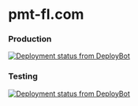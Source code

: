 # pmt-fl.com

### Production
[![Deployment status from DeployBot](https://pmt.deploybot.com/badge/66802254093024/67635.svg)](http://deploybot.com)

### Testing
[![Deployment status from DeployBot](https://pmt.deploybot.com/badge/45290642072352/67598.svg)](http://deploybot.com)
